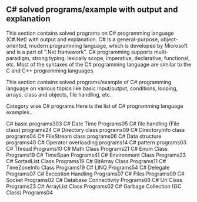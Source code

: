 ## C# solved programs/example with output and explanation
This section contains solved programs on C# programming language (C#.Net) with output and explanation.
C# is a general-purpose, object-oriented, modern programming language, which is developed by Microsoft and is a part of ".Net framework". C# programming supports multi-paradigm, strong typing, lexically scope, imperative, declarative, functional, etc. Most of the syntaxes of the C# programming language are similar to the C and C++ programming languages.

This section contains solved programs/example of C# programming language on various topics like basic Input/output, conditions, looping, arrays, class and objects, file handling, etc.

Category wise C# programs
Here is the list of C# programming language examples...

C# basic programs303
C# Date Time Programs05
C# file handling (File class) programs24
C# Directory class programs09
C# DirectoryInfo class programs04
C# FileStream class programs06
C# Data structure programs40
C# Operator overloading programs14
C# pattern programs03
C# Thread Programs10
C# Math Class Programs21
C# Enum Class Programs19
C# TimeSpan Programs41
C# Environment Class Programs23
C# SortedList Class Programs19
C# BitArray Class Programs11
C# TimeZoneInfo Class Programs19
C# LINQ Programs54
C# Delegate Programs07
C# Exception Handling Programs07
C# Files Programs09
C# Socket Programs02
C# Database Connectivity Programs08
C# Uri Class Programs23
C# ArrayList Class Programs02
C# Garbage Collection (GC Class) Programs04

